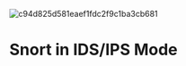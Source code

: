 ![c94d825d581eaef1fdc2f9c1ba3cb681](https://user-images.githubusercontent.com/80647611/214266630-f97a7b6d-6b25-4abe-8e72-3b4f28549fe8.png)
# Snort in IDS/IPS Mode
